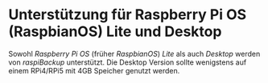 # Unterstützung für Raspberry Pi OS (RaspbianOS) Lite und Desktop

Sowohl *Raspberry Pi OS* (früher *RaspbianOS*) *Lite* als auch *Desktop* werden
von *raspiBackup* unterstützt.
Die Desktop Version sollte wenigstens auf einem RPi4/RPi5 mit 4GB Speicher genutzt werden.

[.status]: restructured

